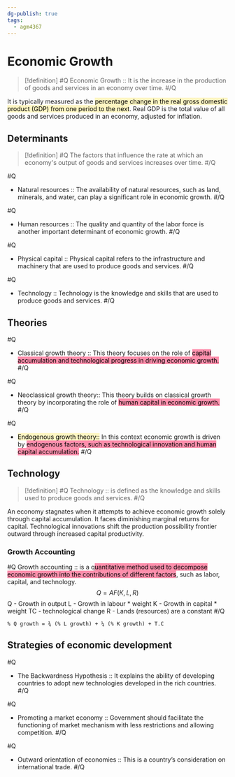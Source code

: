 ```yaml
---
dg-publish: true
tags:
  - agm4367
---
```


# Economic Growth

> [!definition]
> #Q
> Economic Growth :: It is the increase in the production of goods and services in an economy over time. 
> #/Q 

It is typically measured as the <mark style="background: #FFF3A3A6;">percentage change in the real gross domestic product (GDP) from one period to the next</mark>. Real GDP is the total value of all goods and services produced in an economy, adjusted for inflation.

## Determinants

> [!definition]
> #Q
> The factors that influence the rate at which an economy's output of goods and services increases over time.
> #/Q

#Q
- Natural resources :: The availability of natural resources, such as land, minerals, and water, can play a significant role in economic growth. 
#/Q

#Q
- Human resources :: The quality and quantity of the labor force is another important determinant of economic growth.
#/Q

#Q
- Physical capital :: Physical capital refers to the infrastructure and machinery that are used to produce goods and services. 
#/Q

#Q
- Technology :: Technology is the knowledge and skills that are used to produce goods and services. 
#/Q

## Theories

#Q
- Classical growth theory :: This theory focuses on the role of <mark style="background: #FF5582A6;">capital accumulation and technological progress in driving economic growth.</mark>
#/Q 

#Q 
- Neoclassical growth theory:: This theory builds on classical growth theory by incorporating the role of <mark style="background: #FF5582A6;">human capital in economic growth.</mark>
#/Q 

#Q 
- <mark style="background: #FFF3A3A6;">Endogenous growth theory::</mark> In this context economic growth is driven by <mark style="background: #FF5582A6;">endogenous factors, such as technological innovation and human capital accumulation.</mark>
#/Q 
## Technology

> [!definition]
> #Q 
> Technology :: is defined as the knowledge and skills used to produce goods and services.
> #/Q 

An economy stagnates when it attempts to achieve economic growth solely through capital accumulation. It faces diminishing marginal returns for capital. Technological innovations shift the production possibility frontier outward through increased capital productivity.

### Growth Accounting
#Q
Growth accounting :: is a q<mark style="background: #FF5582A6;">uantitative method used to decompose economic growth into the contributions of different factors</mark>, such as labor, capital, and technology.
$$
Q = AF (K, L, R) 
$$
Q  - Growth in output 
L  - Growth in labour * weight 
K  - Growth in capital * weight 
TC - technological change 
R  - Lands (resources) are a constant
#/Q 
```
% Q growth = ¾ (% L growth) + ¼ (% K growth) + T.C
```
## Strategies of economic development

#Q
- The Backwardness Hypothesis :: It explains the ability of developing countries to adopt new technologies developed in the rich countries.
#/Q

#Q
- Promoting a market economy :: Government should facilitate the functioning of market mechanism with less restrictions and allowing competition. 
#/Q

#Q
- Outward orientation of economies :: This is a country’s consideration on international trade.
#/Q
